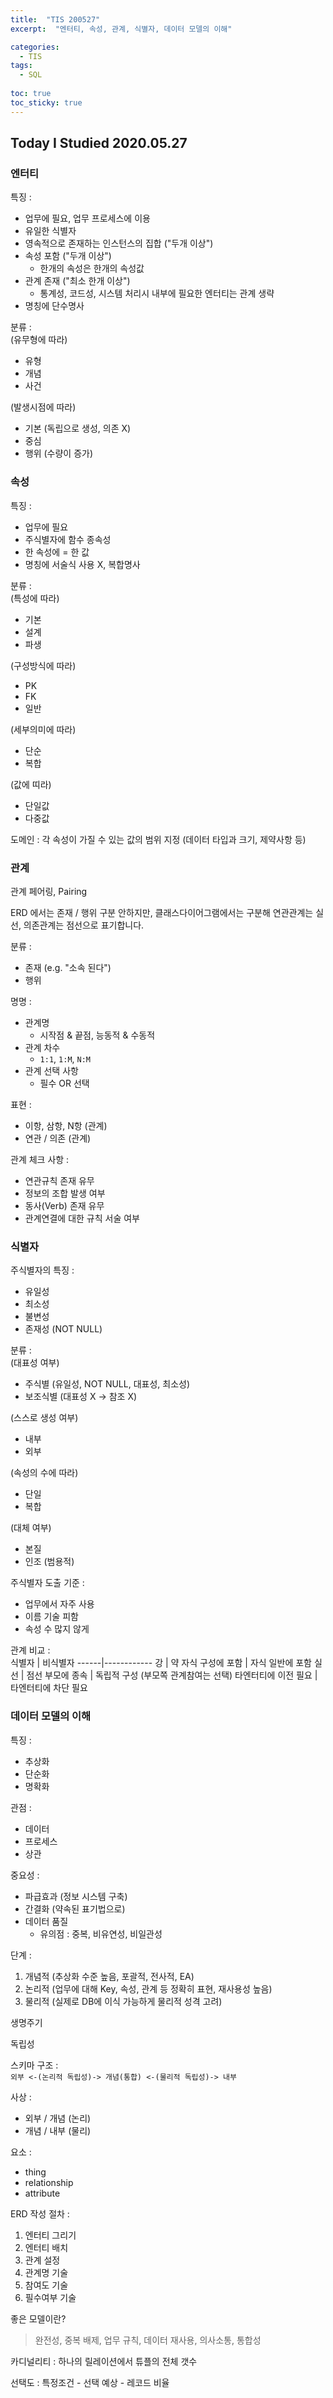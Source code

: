 ```yaml
---
title:  "TIS 200527"
excerpt:  "엔터티, 속성, 관계, 식별자, 데이터 모델의 이해"

categories:
  - TIS
tags:
  - SQL
  
toc: true
toc_sticky: true
---
```


## Today I Studied 2020.05.27


### 엔터티

특징 :<br>
- 업무에 필요, 업무 프로세스에 이용
- 유일한 식별자
- 영속적으로 존재하는 인스턴스의 집합 ("두개 이상")
- 속성 포함 ("두개 이상")
    - 한개의 속성은 한개의 속성값
- 관계 존재 ("최소 한개 이상")
    - 통계성, 코드성, 시스템 처리시 내부에 필요한 엔터티는 관계 생략
- 명칭에 단수명사 

분류 :<br>
(유무형에 따라)<br>
- 유형
- 개념
- 사건

(발생시점에 따라)<br>
- 기본 (독립으로 생성, 의존 X)
- 중심
- 행위 (수량이 증가)


### 속성

특징 :<br>
- 업무에 필요
- 주식별자에 함수 종속성
- 한 속성에 = 한 값
- 명칭에 서술식 사용 X, 복합명사

분류 :<br>
(특성에 따라)<br>
- 기본
- 설계
- 파생

(구성방식에 따라)<br>
- PK
- FK
- 일반

(세부의미에 따라)<br>
- 단순
- 복합

(값에 띠라)<br>
- 단일값
- 다중값

도메인 : 각 속성이 가질 수 있는 값의 범위 지정 (데이터 타입과 크기, 제약사항 등) 


### 관계

관계 페어링, Pairing

ERD 에서는 존재 / 행위 구분 안하지만, 클래스다이어그램에서는 구분해 연관관계는 실선, 의존관계는 점선으로 표기합니다. 

분류 :<br>
- 존재 (e.g. "소속 된다") 
- 행위

명명 :<br>
- 관계명
    - 시작점 & 끝점, 능동적 & 수동적
- 관계 차수
    - `1:1`, `1:M`, `N:M`
- 관계 선택 사항
    - 필수 OR 선택

표현 :<br>
- 이항, 삼항, N항 (관계)
- 연관 / 의존 (관계)

관계 체크 사항 :<br>
- 연관규칙 존재 유무
- 정보의 조합 발생 여부
- 동사(Verb) 존재 유무
- 관계연결에 대한 규칙 서술 여부


### 식별자 

주식별자의 특징 :<br>
- 유일성
- 최소성
- 불변성
- 존재성 (NOT NULL)

분류 :<br>
(대표성 여부)<br>
- 주식별 (유일성, NOT NULL, 대표성, 최소성)
- 보조식별 (대표성 X -> 참조 X)

(스스로 생성 여부)<br>
- 내부
- 외부

(속성의 수에 따라)<br>
- 단일
- 복합

(대체 여부)<br>
- 본질 
- 인조 (범용적)

주식별자 도출 기준 :<br>
- 업무에서 자주 사용
- 이름 기술 피함
- 속성 수 많지 않게

관계 비교 :<br>
식별자 | 비식별자
------|------------
강 | 약
자식 구성에 포함 | 자식 일반에 포함
실선 | 점선
부모에 종속 | 독립적 구성 (부모쪽 관계참여는 선택)
타엔터티에 이전 필요 | 타엔터티에 차단 필요 


### 데이터 모델의 이해

특징 :<br>
- 추상화
- 단순화
- 명확화

관점 :<br>
- 데이터 
- 프로세스
- 상관

중요성 :<br>
- 파급효과 (정보 시스템 구축)
- 간결화 (약속된 표기법으로)
- 데이터 품질
    - 유의점 : 중복, 비유연성, 비일관성
    
단계 :<br>
1. 개념적 (추상화 수준 높음, 포괄적, 전사적, EA)
2. 논리적 (업무에 대해 Key, 속성, 관계 등 정확히 표현, 재사용성 높음)
3. 물리적 (실제로 DB에 이식 가능하게 물리적 성격 고려)

생명주기

독립성

스키마 구조 :<br>
`외부 <-(논리적 독립성)-> 개념(통합) <-(물리적 독립성)-> 내부`

사상 :<br>
- 외부 / 개념 (논리)
- 개념 / 내부 (물리)

요소 :<br>
- thing
- relationship
- attribute

ERD 작성 절차 :<br>
1. 엔터티 그리기
2. 엔터티 배치
3. 관계 설정
4. 관계명 기술
5. 참여도 기술
6. 필수여부 기술

좋은 모델이란? 

> 완전성, 중복 배제, 업무 규칙, 데이터 재사용, 의사소통, 통합성

카디널리티 : 하나의 릴레이션에서 튜플의 전체 갯수 

선택도 : 특정조건 - 선택 예상 - 레코드 비율



